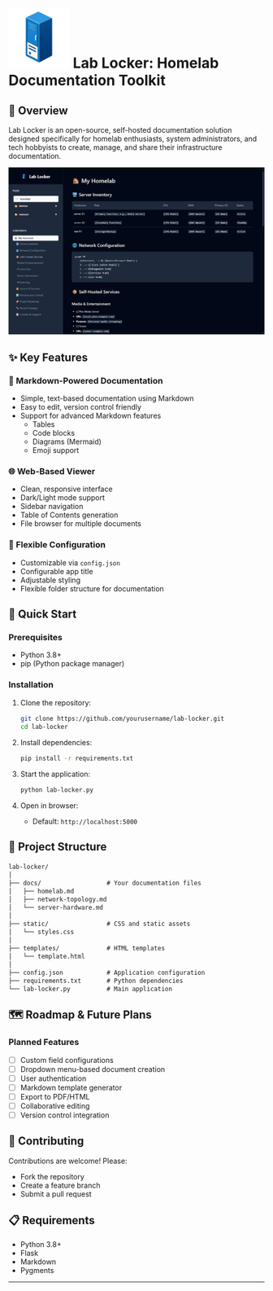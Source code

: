 # <img src="static/logo.png" width="120px"> Lab Locker: Homelab Documentation Toolkit

## 🌟 Overview

Lab Locker is an open-source, self-hosted documentation solution designed specifically for homelab enthusiasts, system administrators, and tech hobbyists to create, manage, and share their infrastructure documentation.

![Lab Locker Preview](preview.png)

## ✨ Key Features

### 📄 Markdown-Powered Documentation
- Simple, text-based documentation using Markdown
- Easy to edit, version control friendly
- Support for advanced Markdown features
  - Tables
  - Code blocks
  - Diagrams (Mermaid)
  - Emoji support

### 🌐 Web-Based Viewer
- Clean, responsive interface
- Dark/Light mode support
- Sidebar navigation
- Table of Contents generation
- File browser for multiple documents

### 🔧 Flexible Configuration
- Customizable via `config.json`
- Configurable app title
- Adjustable styling
- Flexible folder structure for documentation

## 🚀 Quick Start

### Prerequisites
- Python 3.8+
- pip (Python package manager)

### Installation
1. Clone the repository:
   ```bash
   git clone https://github.com/yourusername/lab-locker.git
   cd lab-locker
   ```

2. Install dependencies:
   ```bash
   pip install -r requirements.txt
   ```

3. Start the application:
   ```bash
   python lab-locker.py
   ```

4. Open in browser:
   - Default: `http://localhost:5000`

## 📂 Project Structure

```
lab-locker/
│
├── docs/                  # Your documentation files
│   ├── homelab.md
│   ├── network-topology.md
│   └── server-hardware.md
│
├── static/                # CSS and static assets
│   └── styles.css
│
├── templates/             # HTML templates
│   └── template.html
│
├── config.json            # Application configuration
├── requirements.txt       # Python dependencies
└── lab-locker.py          # Main application
```

## 🗺️ Roadmap & Future Plans

### Planned Features
- [ ] Custom field configurations
- [ ] Dropdown menu-based document creation
- [ ] User authentication
- [ ] Markdown template generator
- [ ] Export to PDF/HTML
- [ ] Collaborative editing
- [ ] Version control integration

## 🤝 Contributing

Contributions are welcome! Please:
- Fork the repository
- Create a feature branch
- Submit a pull request


## 📋 Requirements

- Python 3.8+
- Flask
- Markdown
- Pygments

---



